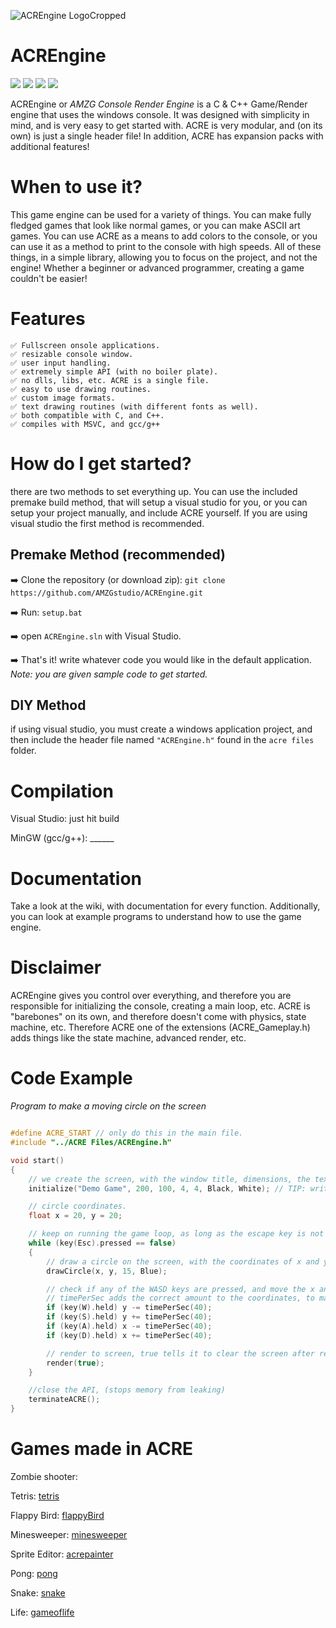 ![ACREngine LogoCropped](https://user-images.githubusercontent.com/99887800/171085888-6702a6a6-8ec6-4ea1-8826-92683f1c3e60.png)
# ACREngine 
![](https://img.shields.io/badge/License-BSD-blue) ![](https://img.shields.io/badge/Language-C++-Green) ![](https://img.shields.io/badge/Language-C-Green) ![](https://img.shields.io/badge/Platform-Windows-blue)

ACREngine or _AMZG Console Render Engine_ is a C & C++ Game/Render engine that uses the windows console. It was designed with simplicity in mind, and is very easy to get started with. ACRE is very modular, and (on its own) is just a single header file! In addition, ACRE has expansion packs with additional features! 


# When to use it?
This game engine can be used for a variety of things. You can make fully fledged games that look like normal games, or you can make ASCII art games. You can use ACRE as a means to add colors to the console, or you can use it as a method to print to the console with high speeds. All of these things, in a simple library, allowing you to focus on the project, and not the engine! Whether a beginner or advanced programmer, creating a game couldn't be easier!

# Features
    ✅ Fullscreen onsole applications.
    ✅ resizable console window.
    ✅ user input handling.
    ✅ extremely simple API (with no boiler plate).
    ✅ no dlls, libs, etc. ACRE is a single file. 
    ✅ easy to use drawing routines. 
    ✅ custom image formats.
    ✅ text drawing routines (with different fonts as well).
    ✅ both compatible with C, and C++.
    ✅ compiles with MSVC, and gcc/g++

# How do I get started?
there are two methods to set everything up. You can use the included premake build method, that will setup a visual studio for you, or you can setup your project manually, and include ACRE yourself. If you are using visual studio the first method is recommended. 

## Premake Method (recommended)

➡️ Clone the repository (or download zip): 
`git clone https://github.com/AMZGstudio/ACREngine.git`

➡️ Run: `setup.bat`

➡️ open `ACREngine.sln` with Visual Studio. 

➡️ That's it! write whatever code you would like in the default application.
_Note: you are given sample code to get started._

## DIY Method

if using visual studio, you must create a windows application project, and then include the header file named `"ACREngine.h"` found in the `acre files` folder.

# Compilation
Visual Studio: just hit build

MinGW (gcc/g++): ______

# Documentation
Take a look at the wiki, with documentation for every function. Additionally, you can look at example programs to understand how to use the game engine.

# Disclaimer
ACREngine gives you control over everything, and therefore you are responsible for initializing the console, creating a main loop, etc. ACRE is "barebones" on its own, and therefore doesn't come with physics, state machine, etc. Therefore ACRE one of the extensions (ACRE_Gameplay.h) adds things like the state machine, advanced render, etc. 

# Code Example

_Program to make a moving circle on the screen_
```C

#define ACRE_START // only do this in the main file.
#include "../ACRE Files/ACREngine.h"

void start()
{
    // we create the screen, with the window title, dimensions, the text foreground, and background color. over here, its black text on a white background.
    initialize("Demo Game", 200, 100, 4, 4, Black, White); // TIP: write Default, for default foreground and background.

    // circle coordinates.
    float x = 20, y = 20;

    // keep on running the game loop, as long as the escape key is not pressed.
    while (key(Esc).pressed == false)
    {
        // draw a circle on the screen, with the coordinates of x and y, and the radius of 15.
        drawCircle(x, y, 15, Blue);

        // check if any of the WASD keys are pressed, and move the x and y of the circle accordingly.
        // timePerSec adds the correct amount to the coordinates, to make them move 40 units every second.
        if (key(W).held) y -= timePerSec(40);
        if (key(S).held) y += timePerSec(40);
        if (key(A).held) x -= timePerSec(40);
        if (key(D).held) x += timePerSec(40);

        // render to screen, true tells it to clear the screen after rendering.
        render(true);
    }

    //close the API, (stops memory from leaking)
    terminateACRE();
}
```
# Games made in ACRE

Zombie shooter:

Tetris:
[tetris](https://user-images.githubusercontent.com/99887800/180656074-cdce0a86-dcd6-4bed-8709-dcf9b06bd744.png)

Flappy Bird:
[flappyBird](https://user-images.githubusercontent.com/99887800/179171151-97c7386d-76d5-45dc-aa6a-cf3b0ad2a965.png)

Minesweeper:
[minesweeper](https://user-images.githubusercontent.com/99887800/179171143-468a4a0f-2260-4fe8-9ba0-d6014bb82ed0.png)

Sprite Editor:
[acrepainter](https://user-images.githubusercontent.com/99887800/179171091-4f64226d-1316-4d9f-bc12-0f3cf54687c0.png)

Pong:
[pong](https://user-images.githubusercontent.com/99887800/179171109-8e0b2815-bb96-48ef-b9b6-510c2842ee9a.png)

Snake:
[snake](https://user-images.githubusercontent.com/99887800/179171118-9d3b6317-b7f7-4cce-ac9b-b62a08141fd2.png)

Life:
[gameoflife](https://user-images.githubusercontent.com/99887800/179171127-ddb3a1ab-fa65-4cdf-960f-8ab6e34e433e.png)
